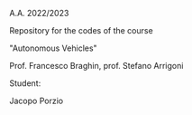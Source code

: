 A.A. 2022/2023

Repository for the codes of the course

"Autonomous Vehicles"

Prof. Francesco Braghin, prof. Stefano Arrigoni

Student:

Jacopo Porzio
